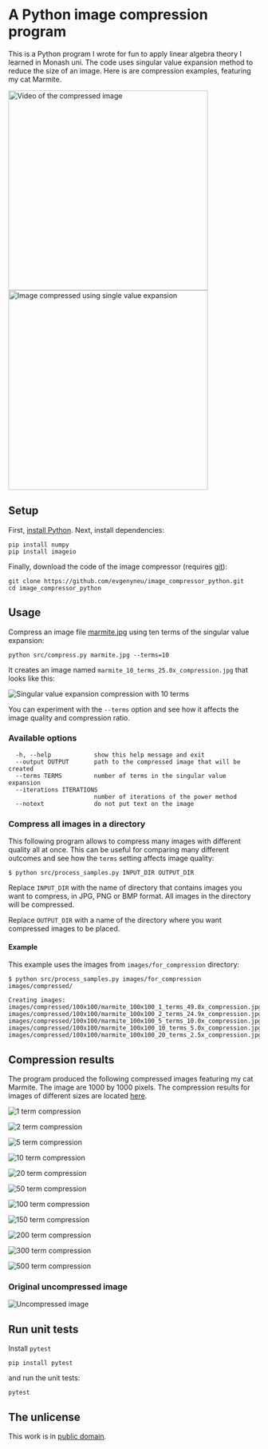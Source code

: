 # A Python image compression program

This is a Python program I wrote for fun to apply linear algebra theory I learned in Monash uni. The code uses singular value expansion method to reduce the size of an image. Here is are compression examples, featuring my cat Marmite.

<a href="https://youtu.be/7JXdEilZ2cE" target=”_blank”><img alt="Video of the compressed image" width="400px" src="images/youtube/youtube_thumbnail4.jpg"></a> <img alt="Image compressed using single value expansion" width="400px" src="images/compressed/compression_animated2.gif">

## Setup

First, [install Python](https://www.python.org/downloads/). Next, install dependencies:

```
pip install numpy
pip install imageio
```

Finally, download the code of the image compressor (requires [git](https://git-scm.com)):

```
git clone https://github.com/evgenyneu/image_compressor_python.git
cd image_compressor_python
```

## Usage

Compress an image file [marmite.jpg](marmite.jpg) using ten terms of the singular value expansion:

```
python src/compress.py marmite.jpg --terms=10
```

It creates an image named `marmite_10_terms_25.0x_compression.jpg` that looks like this:

![Singular value expansion compression with 10 terms](marmite_10_terms_25.0x_compression.jpg)

You can experiment with the `--terms` option and see how it affects the image quality and compression ratio.


### Available options


```
  -h, --help            show this help message and exit
  --output OUTPUT       path to the compressed image that will be created
  --terms TERMS         number of terms in the singular value expansion
  --iterations ITERATIONS
                        number of iterations of the power method
  --notext              do not put text on the image
```

### Compress all images in a directory

This following program allows to compress many images with different quality all at once. This can be useful for comparing many different outcomes and see how the `terms` setting affects image quality:

```
$ python src/process_samples.py INPUT_DIR OUTPUT_DIR
```

Replace `INPUT_DIR` with the name of directory that contains images you want to compress, in JPG, PNG or BMP format. All images in the directory will be compressed.

Replace `OUTPUT_DIR` with a name of the directory where you want compressed images to be placed.


#### Example

This example uses the images from `images/for_compression` directory:

```
$ python src/process_samples.py images/for_compression images/compressed/

Creating images:
images/compressed/100x100/marmite_100x100_1_terms_49.8x_compression.jpg
images/compressed/100x100/marmite_100x100_2_terms_24.9x_compression.jpg
images/compressed/100x100/marmite_100x100_5_terms_10.0x_compression.jpg
images/compressed/100x100/marmite_100x100_10_terms_5.0x_compression.jpg
images/compressed/100x100/marmite_100x100_20_terms_2.5x_compression.jpg
```

## Compression results

The program produced the following compressed images featuring my cat Marmite. The image are 1000 by 1000 pixels. The compression results for images of different sizes are located [here](images/compressed).

![1 term compression](images/compressed/1000x1000/marmite_1000x1000_1_terms_499.8x_compression.jpg)

![2 term compression](images/compressed/1000x1000/marmite_1000x1000_2_terms_249.9x_compression.jpg)

![5 term compression](images/compressed/1000x1000/marmite_1000x1000_5_terms_100.0x_compression.jpg)

![10 term compression](images/compressed/1000x1000/marmite_1000x1000_10_terms_50.0x_compression.jpg)

![20 term compression](images/compressed/1000x1000/marmite_1000x1000_20_terms_25.0x_compression.jpg)

![50 term compression](images/compressed/1000x1000/marmite_1000x1000_50_terms_10.0x_compression.jpg)

![100 term compression](images/compressed/1000x1000/marmite_1000x1000_100_terms_5.0x_compression.jpg)

![150 term compression](images/compressed/1000x1000/marmite_1000x1000_150_terms_3.3x_compression.jpg)

![200 term compression](images/compressed/1000x1000/marmite_1000x1000_200_terms_2.5x_compression.jpg)

![300 term compression](images/compressed/1000x1000/marmite_1000x1000_300_terms_1.7x_compression.jpg)

![500 term compression](images/compressed/1000x1000/marmite_1000x1000_500_terms_1.0x_compression.jpg)

### Original uncompressed image

![Uncompressed image](images/for_compression/marmite_1000x1000.jpg)



## Run unit tests

Install `pytest`

```
pip install pytest
```

and run the unit tests:

```
pytest
```


## The unlicense

This work is in [public domain](LICENSE).

